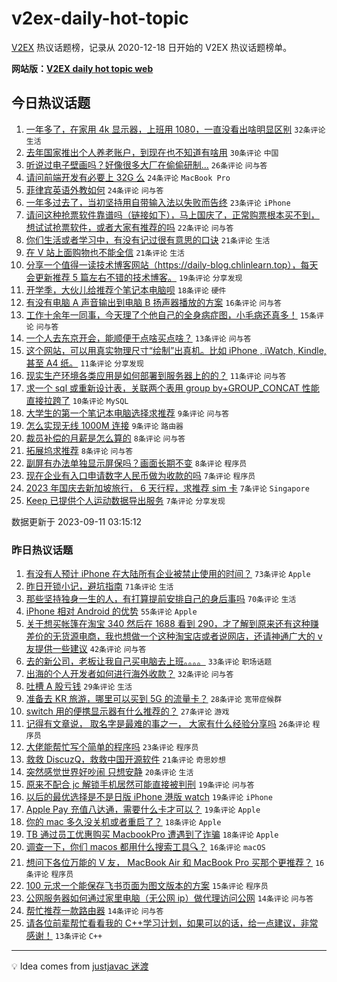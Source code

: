 # v2ex-daily-hot-topic

[V2EX](https://www.v2ex.com/) 热议话题榜，记录从 2020-12-18 日开始的 V2EX 热议话题榜单。

**网站版：[V2EX daily hot topic web](https://boojack.github.io/v2ex-daily-hot-topic-web/)**

## 今日热议话题

<!-- TODAY BEGIN -->

1. [一年多了，在家用 4k 显示器，上班用 1080，一直没看出啥明显区别](https://www.v2ex.com/t/972633) `32条评论` `生活`
1. [去年国家推出个人养老账户，到现在也不知道有啥用](https://www.v2ex.com/t/972634) `30条评论` `中国`
1. [听说过电子壁画吗？好像很多大厂在偷偷研制...](https://www.v2ex.com/t/972649) `26条评论` `问与答`
1. [请问前端开发有必要上 32G 么](https://www.v2ex.com/t/972621) `24条评论` `MacBook Pro`
1. [菲律宾英语外教如何](https://www.v2ex.com/t/972613) `24条评论` `问与答`
1. [一年多过去了，当初坚持用自带输入法以失败而告终](https://www.v2ex.com/t/972624) `23条评论` `iPhone`
1. [请问这种抢票软件靠谱吗（链接如下），马上国庆了，正常购票根本买不到，想试试抢票软件，或者大家有推荐的吗](https://www.v2ex.com/t/972643) `22条评论` `问与答`
1. [你们生活或者学习中，有没有记过很有意思的口诀](https://www.v2ex.com/t/972640) `21条评论` `生活`
1. [在 V 站上面购物也不能全信](https://www.v2ex.com/t/972606) `21条评论` `生活`
1. [分享一个值得一读技术博客网站（https://daily-blog.chlinlearn.top），每天会更新推荐 5 篇左右不错的技术博客。](https://www.v2ex.com/t/972593) `19条评论` `分享发现`
1. [开学季，大伙儿给推荐个笔记本电脑呗](https://www.v2ex.com/t/972642) `18条评论` `硬件`
1. [有没有电脑 A 声音输出到电脑 B 扬声器播放的方案](https://www.v2ex.com/t/972594) `16条评论` `问与答`
1. [工作十余年一同事，今天理了个他自己的全身病症图，小毛病还真多！](https://www.v2ex.com/t/972596) `15条评论` `问与答`
1. [一个人去东京开会，能顺便干点啥买点啥？](https://www.v2ex.com/t/972641) `13条评论` `问与答`
1. [这个网站，可以用真实物理尺寸“绘制”出真机。比如 iPhone , iWatch, Kindle, 甚至 A4 纸。](https://www.v2ex.com/t/972598) `11条评论` `分享发现`
1. [现实生产环境各类应用是如何部署到服务器上的的？](https://www.v2ex.com/t/972597) `11条评论` `问与答`
1. [求一个 sql 或重新设计表，关联两个表用 group by+GROUP_CONCAT 性能直接拉跨了](https://www.v2ex.com/t/972603) `10条评论` `MySQL`
1. [大学生的第一个笔记本电脑选择求推荐](https://www.v2ex.com/t/972646) `9条评论` `问与答`
1. [怎么实现无线 1000M 连接](https://www.v2ex.com/t/972604) `9条评论` `路由器`
1. [裁员补偿的月薪是怎么算的](https://www.v2ex.com/t/972644) `8条评论` `问与答`
1. [拓展坞求推荐](https://www.v2ex.com/t/972628) `8条评论` `问与答`
1. [副屏有办法单独显示屏保吗？画面长期不变](https://www.v2ex.com/t/972602) `8条评论` `程序员`
1. [现在企业有入口申请数字人民币做为收款的吗](https://www.v2ex.com/t/972629) `7条评论` `程序员`
1. [2023 年国庆去新加坡旅行， 6 天行程，求推荐 sim 卡](https://www.v2ex.com/t/972616) `7条评论` `Singapore`
1. [Keep 已提供个人运动数据导出服务](https://www.v2ex.com/t/972592) `7条评论` `分享发现`

数据更新于 2023-09-11 03:15:12

<!-- TODAY END -->

### 昨日热议话题

<!-- YESTERDAY BEGIN -->

1. [有没有人预计 iPhone 在大陆所有企业被禁止使用的时间？](https://www.v2ex.com/t/972468) `73条评论` `Apple`
1. [昨日开锁小记，避坑指南](https://www.v2ex.com/t/972395) `71条评论` `生活`
1. [那些坚持独身一生的人，有打算提前安排自己的身后事吗](https://www.v2ex.com/t/972457) `70条评论` `生活`
1. [iPhone 相对 Android 的优势](https://www.v2ex.com/t/972498) `55条评论` `Apple`
1. [关于想买帐篷在淘宝 340 然后在 1688 看到 290，才了解到原来还有这种赚差价的无货源电商，我也想做一个这种淘宝店或者说网店，还请神通广大的 v 友提供一些建议](https://www.v2ex.com/t/972398) `42条评论` `问与答`
1. [去的新公司，老板让我自己买电脑去上班。。。。](https://www.v2ex.com/t/972486) `33条评论` `职场话题`
1. [出海的个人开发者如何进行海外收款？](https://www.v2ex.com/t/972389) `32条评论` `问与答`
1. [吐槽 A 股亏钱](https://www.v2ex.com/t/972509) `29条评论` `生活`
1. [准备去 KR 旅游，哪里可以买到 5G 的流量卡？](https://www.v2ex.com/t/972470) `28条评论` `宽带症候群`
1. [switch 用的便携显示器有什么推荐的？](https://www.v2ex.com/t/972431) `27条评论` `游戏`
1. [记得有文章说， 取名字是最难的事之一， 大家有什么经验分享吗](https://www.v2ex.com/t/972474) `26条评论` `程序员`
1. [大佬能帮忙写个简单的程序吗](https://www.v2ex.com/t/972464) `23条评论` `程序员`
1. [救救 DiscuzQ，救救中国开源软件](https://www.v2ex.com/t/972528) `21条评论` `奇思妙想`
1. [突然感觉世界好吵闹 只想安静](https://www.v2ex.com/t/972411) `20条评论` `生活`
1. [原来不配合 jc 解锁手机居然可能直接被判刑](https://www.v2ex.com/t/972491) `19条评论` `问与答`
1. [以后的最优选择是不是日版 iPhone 港版 watch](https://www.v2ex.com/t/972429) `19条评论` `iPhone`
1. [Apple Pay 充值八达通，需要什么卡才可以？](https://www.v2ex.com/t/972410) `19条评论` `Apple`
1. [你的 mac 多久没关机或者重启了？](https://www.v2ex.com/t/972515) `18条评论` `Apple`
1. [TB 通过员工优惠购买 MacbookPro 遭遇到了诈骗](https://www.v2ex.com/t/972466) `18条评论` `Apple`
1. [调查一下，你们 macos 都用什么搜索工具🔍？](https://www.v2ex.com/t/972543) `16条评论` `macOS`
1. [想问下各位万能的 V 友， MacBook Air 和 MacBook Pro 买那个更推荐？](https://www.v2ex.com/t/972511) `16条评论` `程序员`
1. [100 元求一个能保存飞书页面为图文版本的方案](https://www.v2ex.com/t/972421) `15条评论` `程序员`
1. [公网服务器如何通过家里电脑（无公网 ip）做代理访问公网](https://www.v2ex.com/t/972426) `14条评论` `问与答`
1. [帮忙推荐一款路由器](https://www.v2ex.com/t/972419) `14条评论` `问与答`
1. [请各位前辈帮忙看看我的 C++学习计划，如果可以的话，给一点建议，非常感谢！](https://www.v2ex.com/t/972530) `13条评论` `C++`

<!-- YESTERDAY END -->

---

💡 Idea comes from [justjavac 迷渡](https://github.com/justjavac/)
